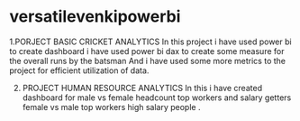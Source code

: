 # versatilevenkipowerbi
1.PORJECT  BASIC CRICKET ANALYTICS
In this project i have used power bi to create dashboard 
i have used power bi dax to create some measure for the overall runs by the batsman
And i have used some more metrics to the project for efficient utilization of data.




2. PROJECT  HUMAN RESOURCE ANALYTICS 
In this i have created dashboard for male vs female headcount
top workers and salary getters 
female vs male top workers 
high salary people .
